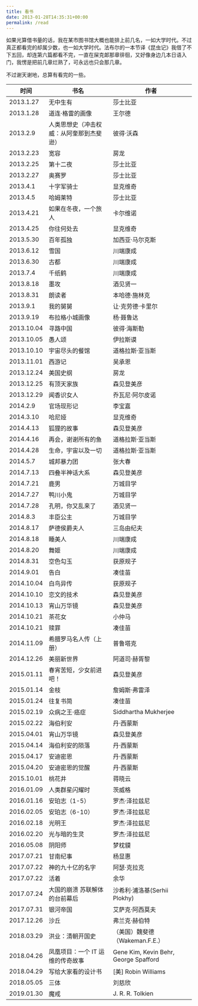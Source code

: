 ```yaml
---
title: 看书
date: 2013-01-28T14:35:31+00:00
permalink: /read
---
```


如果光算借书量的话，我在某市图书馆大概也能排上前几名，一如大学时代。不过真正都看完的却属少数，也一如大学时代。法布尔的一本节译《昆虫记》我借了不下五回，却连第六篇都看不完，一直在屎克郞那章徘徊，又好像身边几本日语入门，我愣是把前几章烂熟了，可永远也只会那几章。

不过谢天谢地，总算有看完的一些。

| 时间       | 书名                                     | 作者                                  |
| ---------- | ---------------------------------------- | ------------------------------------- |
| 2013.1.27  | 无中生有                                 | 莎士比亚                              |
| 2013.1.28  | 道连·格雷的画像                          | 王尔德                                |
| 2013.2.9   | 人类思想史（冲击权威：从阿奎那到杰斐逊） | 彼得·沃森                             |
| 2013.2.23  | 宽容                                     | 房龙                                  |
| 2013.2.25  | 第十二夜                                 | 莎士比亚                              |
| 2013.2.27  | 奥赛罗                                   | 莎士比亚                              |
| 2013.4.1   | 十字军骑士                               | 显克维奇                              |
| 2013.4.5   | 哈姆莱特                                 | 莎士比亚                              |
| 2013.4.21  | 如果在冬夜，一个旅人                     | 卡尔维诺                              |
| 2013.4.25  | 你往何处去                               | 显克维奇                              |
| 2013.5.30  | 百年孤独                                 | 加西亚·马尔克斯                       |
| 2013.6.12  | 雪国                                     | 川端康成                              |
| 2013.6.30  | 古都                                     | 川端康成                              |
| 2013.7.4   | 千纸鹤                                   | 川端康成                              |
| 2013.8.18  | 墨攻                                     | 酒见贤一                              |
| 2013.8.31  | 朗读者                                   | 本哈德·施林克                         |
| 2013.9.1   | 我的舅舅                                 | 让·克劳德·卡里尔                      |
| 2013.9.19  | 布拉格小城画像                           | 杨·聂鲁达                             |
| 2013.10.04 | 寻路中国                                 | 彼得·海斯勒                           |
| 2013.10.05 | 愚人颂                                   | 伊拉斯谟                              |
| 2013.10.10 | 宇宙尽头的餐馆                           | 道格拉斯·亚当斯                       |
| 2013.11.01 | 西游记                                   | 吴承恩                                |
| 2013.12.24 | 美国史纲                                 | 房龙                                  |
| 2013.12.25 | 有顶天家族                               | 森见登美彦                            |
| 2013.12.29 | 闻香识女人                               | 乔瓦尼·阿尔皮诺                       |
| 2014.2.9   | 官场现形记                               | 李宝嘉                                |
| 2014.3.10  | 哈尼娅                                   | 显克维奇                              |
| 2014.4.13  | 狐狸的故事                               | 森见登美彦                            |
| 2014.4.16  | 再会，谢谢所有的鱼                       | 道格拉斯·亚当斯                       |
| 2014.4.28  | 生命，宇宙以及一切                       | 道格拉斯·亚当斯                       |
| 2014.5.7   | 城邦暴力团                               | 张大春                                |
| 2014.7.13  | 四叠半神话大系                           | 森见登美彦                            |
| 2014.7.21  | 鹿男                                     | 万城目学                              |
| 2014.7.27  | 鸭川小鬼                                 | 万城目学                              |
| 2014.7.28  | 孔明，你又乱来了                         | 酒见贤一                              |
| 2014.8.3   | 丰臣公主                                 | 万城目学                              |
| 2014.8.17  | 萨德侯爵夫人                             | 三岛由纪夫                            |
| 2014.8.18  | 睡美人                                   | 川端康成                              |
| 2014.8.20  | 舞姬                                     | 川端康成                              |
| 2014.8.31  | 空色勾玉                                 | 获原规子                              |
| 2014.9.01  | 告白                                     | 凑佳苗                                |
| 2014.10.04 | 白鸟异传                                 | 获原规子                              |
| 2014.10.10 | 恋文的技术                               | 森见登美彦                            |
| 2014.10.13 | 宵山万华镜                               | 森见登美彦                            |
| 2014.10.21 | 茶花女                                   | 小仲马                                |
| 2014.10.21 | 赎罪                                     | 凑佳苗                                |
| 2014.11.09 | 希腊罗马名人传（上册）                   | 普鲁塔克                              |
| 2014.12.26 | 美丽新世界                               | 阿道司·赫胥黎                         |
| 2015.01.11 | 春宵苦短，少女前进吧！                   | 森见登美彦                            |
| 2015.01.14 | 金枝                                     | 詹姆斯·弗雷泽                         |
| 2015.01.24 | 往复书简                                 | 凑佳苗                                |
| 2015.02.19 | 众病之王·癌症                            | Siddhartha Mukherjee                  |
| 2015.02.22 | 海伯利安                                 | 丹·西蒙斯                             |
| 2015.04.01 | 宵山万华镜                               | 森见登美彦                            |
| 2015.04.14 | 海伯利安的陨落                           | 丹·西蒙斯                             |
| 2015.04.17 | 安迪密恩                                 | 丹·西蒙斯                             |
| 2015.04.20 | 安迪密恩的觉醒                           | 丹·西蒙斯                             |
| 2015.10.01 | 桃花井                                   | 蒋晓云                                |
| 2016.01.09 | 人类群星闪耀时                           | 茨威格                                |
| 2016.01.16 | 安珀志（1-5）                            | 罗杰·泽拉兹尼                         |
| 2016.02.05 | 安珀志（6-10）                           | 罗杰·泽拉兹尼                         |
| 2016.02.18 | 光明王                                   | 罗杰·泽拉兹尼                         |
| 2016.02.20 | 光与暗的生灵                             | 罗杰·泽拉兹尼                         |
| 2016.05.08 | 阴阳师                                   | 梦枕貘                                |
| 2017.07.21 | 甘南纪事                                 | 杨显惠                                |
| 2017.07.22 | 神的九十亿的名字                         | 阿瑟·克拉克                           |
| 2017.07.22 | 活着                                     | 余华                                  |
| 2017.07.24 | 大国的崩溃 苏联解体的台前幕后            | 沙希利·浦洛基(Serhii Plokhy)          |
| 2017.07.31 | 银河帝国                                 | 艾萨克·阿西莫夫                       |
| 2017.12.26 | 沙丘                                     | 弗兰克·赫伯特                         |
| 2018.03.29 | 洪业：清朝开国史                         | （美国）魏斐德（Wakeman.F.E.）        |
| 2018.04.26 | 凤凰项目：一个 IT 运维的传奇故事         | Gene Kim, Kevin Behr, George Spafford |
| 2018.04.29 | 写给大家看的设计书                       | [美] Robin Williams                   |
| 2018.05.05 | 三体                                     | 刘慈欣                                |
| 2019.01.30 | 魔戒                                     | J. R. R. Tolkien                      |
